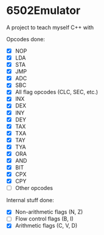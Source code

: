 # 6502Emulator
 A project to teach myself C++ with
  
Opcodes done:
 - [x] NOP
 - [x] LDA
 - [x] STA
 - [x] JMP
 - [x] ADC
 - [x] SBC
 - [x] All flag opcodes (CLC, SEC, etc.)
 - [x] INX
 - [x] DEX
 - [x] INY
 - [x] DEY
 - [x] TAX
 - [x] TXA
 - [x] TAY
 - [x] TYA
 - [x] ORA
 - [x] AND
 - [x] BIT
 - [x] CPX
 - [x] CPY
 - [ ] Other opcodes
 
Internal stuff done:
 - [x] Non-arithmetic flags (N, Z)
 - [ ] Flow control flags (B, I)
 - [x] Arithmetic flags (C, V, D)